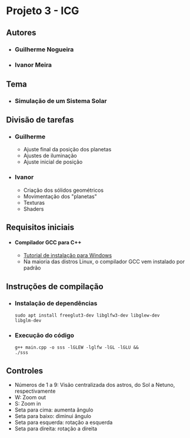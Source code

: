 # Projeto 3 - ICG

## Autores
- ### Guilherme Nogueira
- ### Ivanor Meira

## Tema
- ### Simulação de um Sistema Solar

## Divisão de tarefas
- ### Guilherme
  - Ajuste final da posição dos planetas
  - Ajustes de iluminação
  - Ajuste inicial de posição
- ### Ivanor
  - Criação dos sólidos geométricos
  - Movimentação dos "planetas"
  - Texturas
  - Shaders
 
## Requisitos iniciais

- #### Compilador GCC para C++
  - <a href='https://code.visualstudio.com/docs/cpp/config-mingw'>Tutorial de instalação para Windows</a>
  - Na maioria das distros Linux, o compilador GCC vem instalado por padrão

## Instruções de compilação

- ### Instalação de dependências

  <code>sudo apt install freeglut3-dev libglfw3-dev libglew-dev libglm-dev</code>

- ### Execução do código
  
  <code>g++ main.cpp -o sss -lGLEW -lglfw -lGL -lGLU && ./sss</code>

## Controles

- Números de 1 a 9: Visão centralizada dos astros, do Sol a Netuno, respectivamente
- W: Zoom out
- S: Zoom in
- Seta para cima: aumenta ângulo
- Seta para baixo: diminui ângulo
- Seta para esquerda: rotação a esquerda
- Seta para direita: rotação a direita
